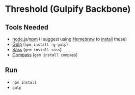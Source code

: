# Threshold (Gulpify Backbone)

## Tools Needed
- [node.js](http://nodejs.org/)/[npm](https://npmjs.org/) (I suggest using [Homebrew](http://brew.sh/) to [install](http://madebyhoundstooth.com/blog/install-node-with-homebrew-on-os-x/) these)
- [Gulp](http://gulpjs.com/) (`npm install -g gulp`)
- [Sass](http://sass-lang.com/) (`gem install sass`)
- [Compass](http://compass-style.org/) (`gem install compass`)

## Run
- `npm install`
- `gulp`